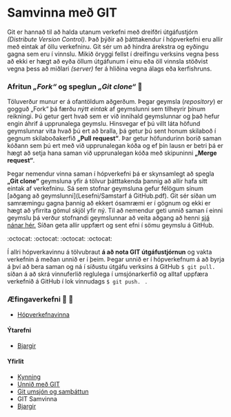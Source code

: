 # Samvinna með GIT

Git er hannað til að halda utanum verkefni með dreifðri útgáfustjórn _(Distribute Version Control)_. Það þýðir að þátttakendur í hópverkefni eru allir með eintak af öllu verkefninu. Git sér um að hindra árekstra og eyðingu gagna sem eru í vinnslu. Mikið öryggi fellst í dreifingu verksins vegna þess að ekki er hægt að eyða öllum útgáfunum í einu eða öll vinnsla stöðvist vegna þess að miðlari _(server)_ fer á hliðina vegna álags eða kerfishruns.

### Afritun _„Fork“_ og speglun _„Git clone“_  :couple:
Töluverður munur er á ofantöldum aðgerðum. Þegar geymsla (_repository_) er gogguð „Fork“ þá færðu _nýtt eintak_ af geymslunni sem tilheyrir þínum reikningi. Þú getur gert hvað sem er við innihald geymslunnar og það hefur engin áhrif á upprunalega geymslu. Hinsvegar ef þú villt láta höfund geymslunnar vita hvað þú ert að bralla, þá getur þú sent honum skilaboð í gegnum skilaboðakerfið **„Pull request“**. Þar getur höfundurinn borið saman kóðann sem þú ert með við upprunalegan kóða og ef þín lausn er betri þá er hægt að setja hana saman við upprunalegan kóða með skipuninni **„Merge request“**.

Þegar nemendur vinna saman í hópverkefni þá er skynsamlegt að spegla **„Git clone“** geymsluna yfir á tölvur þátttakenda þannig að allir hafa sitt eintak af verkefninu. Sá sem stofnar geymsluna gefur félögum sínum [aðgang að geymslunni](Lesefni/Samstarf á GitHub.pdf). Git sér síðan um samræmingu gagna þannig að ekkert ósamræmi er í gögnum og ekki er hægt að yfirrita gömul skjöl yfir ný. Til að nemendur geti unnið saman í einni geymslu þá verður stofnandi geymslunnar að veita aðgang að henni [sjá nánar hér.](https://github.com/vefhonnun/Git-aefingaverkefni/blob/master/Lesefni/Samstarf%20%C3%A1%20GitHub.pdf) Síðan geta allir uppfært og sent efni í sömu geymslu á GitHub. 

:octocat: :octocat: :octocat: :octocat:

Í allri hópverkavinnu á tölvubraut **á að nota GIT útgáfustjórnun** og vakta verkefnin á meðan unnið er í þeim. Þegar unnið er í hópverkefnum á að byrja á því að bera saman og ná í síðustu útgáfu verksins á GitHub ```$ git pull. ``` síðan á að skrá vinnuferlið reglulega  í umsjónarkerfið og alltaf uppfæra verkefnið á GitHub í lok vinnudags ```$ git push. ``` .

### Æfingaverkefni :running: :running:
* [Hópverkefnavinna](Hópverkefnavinna.md)

#### Ýtarefni
* [Bjargir](Bjargir.md)

#### Yfirlit
* [Kynning](README.md)
* [Unnið með GIT](Git.md)
* [Git umsjón og samþáttun](Umsjón.md)
* GIT Samvinna
* [Bjargir](Bjargir.md)
